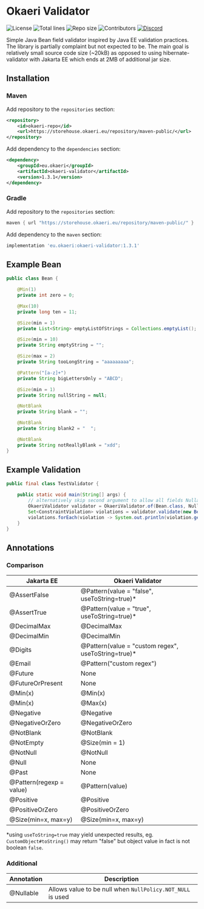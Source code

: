 # Okaeri Validator

![License](https://img.shields.io/github/license/OkaeriPoland/okaeri-validator)
![Total lines](https://img.shields.io/tokei/lines/github/OkaeriPoland/okaeri-validator)
![Repo size](https://img.shields.io/github/repo-size/OkaeriPoland/okaeri-validator)
![Contributors](https://img.shields.io/github/contributors/OkaeriPoland/okaeri-validator)
[![Discord](https://img.shields.io/discord/589089838200913930)](https://discord.gg/hASN5eX)

Simple Java Bean field validator inspired by Java EE validation practices. 
The library is partially complaint but not expected to be. The main goal is relatively small source code size (~20kB) as opposed 
to using hibernate-validator with Jakarta EE which ends at 2MB of additional jar size.

## Installation

### Maven

Add repository to the `repositories` section:

```xml
<repository>
    <id>okaeri-repo</id>
    <url>https://storehouse.okaeri.eu/repository/maven-public/</url>
</repository>
```

Add dependency to the `dependencies` section:

```xml
<dependency>
    <groupId>eu.okaeri</groupId>
    <artifactId>okaeri-validator</artifactId>
    <version>1.3.1</version>
</dependency>
```

### Gradle

Add repository to the `repositories` section:

```groovy
maven { url "https://storehouse.okaeri.eu/repository/maven-public/" }
```

Add dependency to the `maven` section:

```groovy
implementation 'eu.okaeri:okaeri-validator:1.3.1'
```

## Example Bean

```java
public class Bean {

    @Min(1)
    private int zero = 0;

    @Max(10)
    private long ten = 11;

    @Size(min = 1)
    private List<String> emptyListOfStrings = Collections.emptyList();

    @Size(min = 10)
    private String emptyString = "";

    @Size(max = 2)
    private String tooLongString = "aaaaaaaaa";

    @Pattern("[a-z]+")
    private String bigLettersOnly = "ABCD";

    @Size(min = 1)
    private String nullString = null;

    @NotBlank
    private String blank = "";

    @NotBlank
    private String blank2 = "  ";

    @NotBlank
    private String notReallyBlank = "xdd";
}
```

## Example Validation

```java
public final class TestValidator {

    public static void main(String[] args) {
        // alternatively skip second argument to allow all fields Nullable by default
        OkaeriValidator validator = OkaeriValidator.of(Bean.class, NullPolicy.NOT_NULL);
        Set<ConstraintViolation> violations = validator.validate(new Bean());
        violations.forEach(violation -> System.out.println(violation.getField() + ": " + violation.getMessage()));
    }
}
```

## Annotations

### Comparison

| Jakarta EE | Okaeri Validator |
|-|-|
| @AssertFalse | @Pattern(value = "false", useToString=true)* |
| @AssertTrue | @Pattern(value = "true", useToString=true)* |
| @DecimalMax | @DecimalMax |
| @DecimalMin | @DecimalMin |
| @Digits | @Pattern(value = "custom regex", useToString=true)* |
| @Email | @Pattern("custom regex") |
| @Future | None |
| @FutureOrPresent | None |
| @Min(x) | @Min(x) |
| @Min(x) | @Max(x) |
| @Negative | @Negative |
| @NegativeOrZero | @NegativeOrZero |
| @NotBlank | @NotBlank |
| @NotEmpty | @Size(min = 1) |
| @NotNull | @NotNull |
| @Null | None |
| @Past | None |
| @Pattern(regexp = value) | @Pattern(value) |
| @Positive | @Positive |
| @PositiveOrZero | @PositiveOrZero |
| @Size(min=x, max=y) | @Size(min=x, max=y) |

*using `useToString=true` may yield unexpected results, eg. `CustomObject#toString()` may return "false" but object value in fact is not boolean `false`.

### Additional

| Annotation | Description |
|-|-|
| @Nullable | Allows value to be null when `NullPolicy.NOT_NULL` is used |
